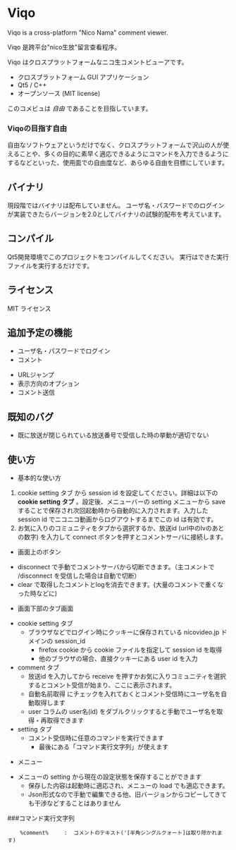 Viqo
====
 Viqo is a cross-platform "Nico Nama" comment viewer.

 Viqo 是跨平台"nico生放"留言查看程序。

 Viqo はクロスプラットフォームなニコ生コメントビューアです。

 * クロスプラットフォーム GUI アプリケーション
 * Qt5 / C++
 * オープンソース (MIT license)

 このコメビュは *自由* であることを目指しています。

### Viqoの目指す自由
 自由なソフトウェアというだけでなく、クロスプラットフォームで沢山の人が使えることや、多くの目的に素早く適応できるようにコマンドを入力できるようにするなどといった、使用面での自由度など、あらゆる自由を目標にしています。

バイナリ
--------
 現段階ではバイナリは配布していません。
 ユーザ名・パスワードでのログインが実装できたらバージョンを2.0としてバイナリの試験的配布を考えています。

コンパイル
----------
 Qt5開発環境でこのプロジェクトをコンパイルしてください。
 実行はできた実行ファイルを実行するだけです。

ライセンス
----------
 MIT ライセンス


追加予定の機能
--------------
 * ユーザ名・パスワードでログイン
 * コメント
  + URLジャンプ
  + 表示方向のオプション
  + コメント送信

既知のバグ
----------
 * 既に放送が閉じられている放送番号で受信した時の挙動が適切でない


使い方
------
* 基本的な使い方
 1. cookie setting タブ から session id を設定してください。詳細は以下の **cookie setting タブ** 。設定後、メニューバーの setting メニューから save することで保存され次回起動時から自動的に入力されます。入力した session id でニコニコ動画からログアウトするまでこの id は有効です。
 2. お気に入りのコミュニティをタブから選択するか、放送id (url中のlvのあとの数字) を入力して connect ボタンを押すとコメントサーバに接続します。

* 画面上のボタン
 + disconnect で手動でコメントサーバから切断できます。（主コメントで /disconnect を受信した場合は自動で切断）
 + clear で取得したコメントとlogを消去できます。(大量のコメントで重くなった時などに)
* 画面下部のタブ画面
 + cookie setting タブ
   - ブラウザなどでログイン時にクッキーに保存されている nicovideo.jp ドメインの session_id
	 - firefox cookie から cookie ファイルを指定して session id を取得
	 - 他のブラウザの場合、直接クッキーにある user id を入力
 + comment タブ
	 - 放送id を入力してから receive を押すかお気に入りコミュニティを選択するとコメント受信が始まり、ここに表示されます。
	 - 自動名前取得 にチェックを入れておくとコメント受信時にユーザ名を自動取得します
	 - user コラムの user名(id) をダブルクリックすると手動でユーザ名を取得・再取得できます
 + setting タブ
	 - コメント受信時に任意のコマンドを実行できます
		 * 最後にある「コマンド実行文字列」が使えます
* メニュー
 + メニューの setting から現在の設定状態を保存することができます
	 - 保存した内容は起動時に適応され、メニューの load でも適応できます。
	 - Json形式なので手動で編集できる他、旧バージョンからコピーしてきても干渉などすることはありません

###コマンド実行文字列
```
	%comment%     :  コメントのテキスト('[半角シングルクォート]は取り除かれます)
```
